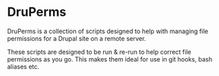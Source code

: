 # DruPerms

DruPerms is a collection of scripts designed to help with managing file permissions for a Drupal site on a remote server.

These scripts are designed to be run & re-run to help correct file permissions as you go.
This makes them ideal for use in git hooks, bash aliases etc.